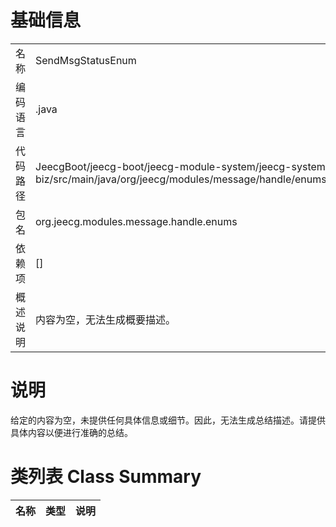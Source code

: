 # 基础信息

|      |      |
|------|------|
| 名称 | SendMsgStatusEnum |
| 编码语言 | .java |
| 代码路径 | JeecgBoot/jeecg-boot/jeecg-module-system/jeecg-system-biz/src/main/java/org/jeecg/modules/message/handle/enums/SendMsgStatusEnum.java |
| 包名 | org.jeecg.modules.message.handle.enums |
| 依赖项 | [] |
| 概述说明 | 内容为空，无法生成概要描述。 |

# 说明

给定的内容为空，未提供任何具体信息或细节。因此，无法生成总结描述。请提供具体内容以便进行准确的总结。

# 类列表 Class Summary

| 名称   | 类型  | 说明 |
|-------|------|-------------|




